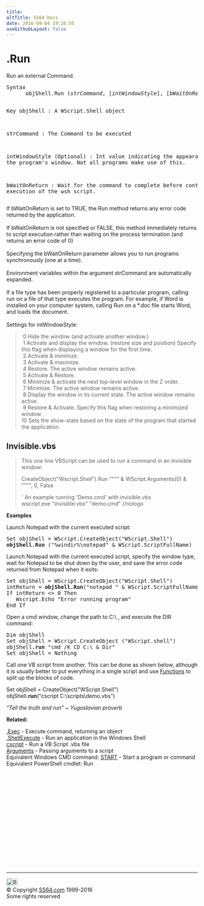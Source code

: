 ```yaml
---
title:
altTitle: SS64 Docs
date: 2016-09-04 19:26:55
useGithubLayout: false
---
```

<!-- #BeginLibraryItem "/Library/head_vb.lbi" --><!-- #EndLibraryItem --><h1>.Run</h1> 
<p>Run an external Command. </p>
<pre>Syntax 
      objShell.Run (<i>strCommand</i>, [<i>intWindowStyle</i>], [<i>bWaitOnReturn</i>]) 

Key
   objShell    :  A WScript.Shell object

   strCommand  :  The Command to be executed

   intWindowStyle
   (Optional)  :  Int value indicating the appearance of 
                  the program's window. 
                  Not all programs make use of this. 

   bWaitOnReturn : Wait for the command to complete before
                   continuing execution of the wsh script.
</pre>
<p> If <span class="code">bWaitOnReturn</span> is set to TRUE, the Run method returns 
  any error code returned by the application.<br>
  <br>
  If <span class="code">bWaitOnReturn</span> is not specified or FALSE, this method immediately returns 
  to script execution rather than waiting on the process termination (and returns 
  an error code of 0)<br>
  <br>
  Specifying the <span class="code">bWaitOnReturn</span> parameter allows you to run programs synchronously 
  (one at a time). <br>
  <br>
  Environment variables within the argument <span class="code">strCommand</span> are automatically 
  expanded. <br>
  <br>
  If a file type has been properly registered to a particular program, calling 
  run on a file of that type executes the program. For example, if Word is installed 
  on your computer system, calling Run on a *.doc file starts Word, and loads 
  the document. <br>
  <br>
Settings for <span class="code">intWindowStyle</span>:</p>
<blockquote>
<p><span class="code"> &nbsp;0 </span>Hide the window (and activate another window.)<br>
<span class="code"> &nbsp;1 </span>Activate and display the window. (restore size and position) Specify this flag when displaying a window for the first time. <br>
<span class="code"> &nbsp;2 </span>Activate &amp; minimize. <br>
<span class="code"> &nbsp;3 </span>Activate &amp; maximize. <br>
<span class="code">&nbsp;4 </span>Restore. The active window remains active. <br>
<span class="code">&nbsp;5 </span>Activate &amp; Restore. <br>
<span class="code">&nbsp;6 </span>Minimize &amp; activate the next top-level window in the Z order. <br>
<span class="code">&nbsp;7 </span>Minimize. The active window remains active. <br>
<span class="code">&nbsp;8 </span>Display the window in its current state. The active window remains active. <br>
<span class="code">&nbsp;9 </span>Restore &amp; Activate. Specify this flag when restoring a minimized window. <br>
<span class="code">10 </span>Sets the show-state based on the state of the program that started the application.</p>
</blockquote>
<h2>Invisible.vbs</h2>
<blockquote>
<p>This one line VBScript can be used to run a command in an invisible window:</p>
<p class="code">CreateObject("Wscript.Shell").Run """" &amp; WScript.Arguments(0) &amp; """", 0, False </p>
<p>' An example running 'Demo.cmd' with invisible.vbs<br>
<span class="code">wscript.exe "invisible.vbs" "demo.cmd" //nologo</span></p>
</blockquote>
<p><b>Examples</b></p>
<p>Launch Notepad with the current executed script:</p>
<pre>Set objShell = WScript.CreateObject("WScript.Shell")
<b>objShell.Run</b> ("%windir%\notepad" &amp; WScript.ScriptFullName)</pre>
<p>Launch Notepad with the current executed script, specify the
 window type, wait for Notepad to be shut down by the user,
and save the error code returned from Notepad when it exits:</p>
<pre>Set objShell = WScript.CreateObject("WScript.Shell")
intReturn = <b>objShell.Run</b>("notepad " &amp; WScript.ScriptFullName, 1, true)
If intReturn &lt;&gt; 0 Then 
   Wscript.Echo "Error running program"
End If</pre>
<p>Open a cmd window, change the path to C:\ , and execute the DIR command:</p>
<pre>Dim objShell
Set objShell = WScript.CreateObject ("WScript.shell")
objShell<b>.run</b> "cmd /K CD C:\ &amp; Dir"
Set objShell = Nothing
</pre>
<p>Call one VB script from another. This can be done as shown below, although it is usually better to put everything in a single script and use <a href="function.html">Functions</a> to split up the blocks of code. </p>
<p class="code">Set objShell = CreateObject("WScript.Shell")<br>
objShell<b>.run</b>("cscript C:\scripts\demo.vbs") </p>
<p class="quote"><i>“Tell the truth and run” ~ Yugoslavian proverb</i></p>
<p><b>Related:</b></p>
<p><a href="exec.html">.Exec</a> - Execute command, returning an object<br>
<span class="body"><a href="shellexecute.html">.ShellExecute</a> - Run an application in the Windows Shell</span><br>
<a href="cscript.html">cscript</a> - Run a VB Script .vbs file<br>
<a href="arguments.html">Arguments</a> - Passing arguments to a script <br>
Equivalent Windows CMD command: <a href="../nt/start.html">START</a> - Start a 
program or command<br>
Equivalent PowerShell cmdlet: <span class="code"></span>Run</p><!-- #BeginLibraryItem "/Library/foot_vb.lbi" --><p>
<!-- VB300 -->
<ins class="adsbygoogle" style="display:inline-block;width:300px;height:250px" data-ad-client="ca-pub-6140977852749469" data-ad-slot="1683739502"></ins>
<script>
(adsbygoogle = window.adsbygoogle || []).push({});
</script></p>
<hr>
<div id="bl" class="footer"><a href="run.html#"><img src="../images/top.png" width="30" height="22" alt="Back to the Top"></a></div>
<div id="br" class="footer, tagline">© Copyright <a href="../index.html">SS64.com</a> 1999-2016<br>
Some rights reserved</div><!-- #EndLibraryItem -->

